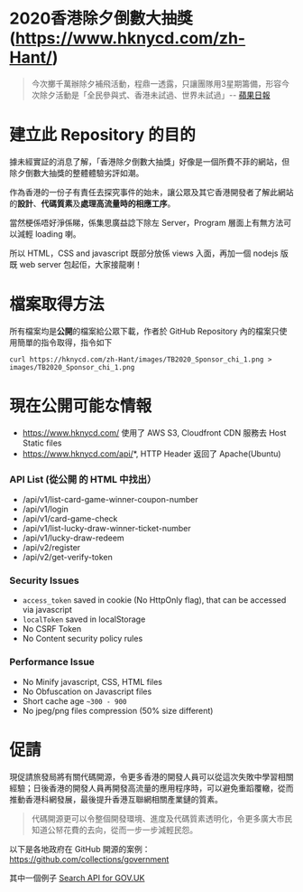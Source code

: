 # 2020香港除夕倒數大抽獎 (https://www.hknycd.com/zh-Hant/)

> 今次擲千萬辦除夕補飛活動，程鼎一透露，只讓團隊用3星期籌備，形容今次除夕活動是「全民參與式、香港未試過、世界未試過」-- [蘋果日報](https://hk.news.appledaily.com/local/realtime/article/20191223/60403306)

# 建立此 Repository 的目的
據未經實証的消息了解，「香港除夕倒數大抽獎」好像是一個所費不菲的網站，但除夕倒數大抽獎的整體體驗劣評如潮。

作為香港的一份子有責任去探究事件的始未，讓公眾及其它香港開發者了解此網站的**設計**、**代碼質素**及**處理高流量時的相應工序**。

當然梗係唔好淨係睇，係集思廣益諗下除左 Server，Program 層面上有無方法可以減輕 loading 喇。

所以 HTML，CSS and javascript 既部分放係 views 入面，再加一個 nodejs 版既 web server 包起佢，大家接龍喇！

# 檔案取得方法
所有檔案均是**公開**的檔案給公眾下載，作者於 GitHub Repository 內的檔案只使用簡單的指令取得，指令如下
```
curl https://hknycd.com/zh-Hant/images/TB2020_Sponsor_chi_1.png > images/TB2020_Sponsor_chi_1.png
```

# 現在公開可能な情報
* https://www.hknycd.com/ 使用了 AWS S3, Cloudfront CDN 服務去 Host Static files
* https://www.hknycd.com/api/*, HTTP Header 返回了 Apache(Ubuntu)

### API List (從公開 的 HTML 中找出）
* /api/v1/list-card-game-winner-coupon-number
* /api/v1/login
* /api/v1/card-game-check
* /api/v1/list-lucky-draw-winner-ticket-number
* /api/v1/lucky-draw-redeem
* /api/v2/register
* /api/v2/get-verify-token

### Security Issues
* `access_token` saved in cookie (No HttpOnly flag), that can be accessed via javascript
* `localToken` saved in localStorage
* No CSRF Token
* No Content security policy rules

### Performance Issue
* No Minify javascript, CSS, HTML files
* No Obfuscation on Javascript files
* Short cache age `~300 - 900`
* No jpeg/png files compression (50% size different)

# 促請
現促請旅發局將有關代碼開源，令更多香港的開發人員可以從這次失敗中學習相關經驗；日後香港的開發人員再開發高流量的應用程序時，可以避免重蹈覆轍，從而推動香港科網發展，最後提升香港互聯網相關產業鏈的質素。

> 代碼開源更可以令整個開發環境、進度及代碼質素透明化，令更多廣大市民知道公帑花費的去向，從而一步一步減輕民怨。

以下是各地政府在 GitHub 開源的案例：https://github.com/collections/government

其中一個例子
[Search API for GOV.UK](https://github.com/alphagov/search-api)
